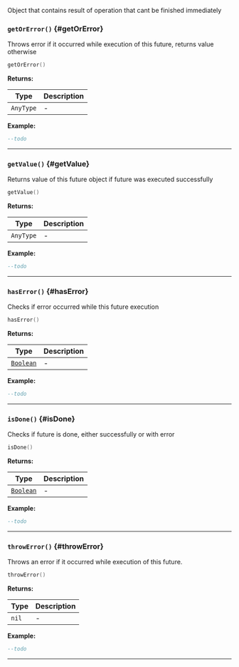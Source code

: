 Object that contains result of operation that cant be finished immediately

### <code>getOrError()</code> \{#getOrError}

Throws error if it occurred while execution of this future, returns value otherwise

```lua
getOrError()
```

**Returns:**

| Type                 | Description |
| -------------------- | ----------- |
| <code>AnyType</code> | -           |

**Example:**

```lua
--todo
```

---

### <code>getValue()</code> \{#getValue}

Returns value of this future object if future was executed successfully

```lua
getValue()
```

**Returns:**

| Type                 | Description |
| -------------------- | ----------- |
| <code>AnyType</code> | -           |

**Example:**

```lua
--todo
```

---

### <code>hasError()</code> \{#hasError}

Checks if error occurred while this future execution

```lua
hasError()
```

**Returns:**

| Type                                              | Description |
| ------------------------------------------------- | ----------- |
| <code>[Boolean](/tutorials/types/Booleans)</code> | -           |

**Example:**

```lua
--todo
```

---

### <code>isDone()</code> \{#isDone}

Checks if future is done, either successfully or with error

```lua
isDone()
```

**Returns:**

| Type                                              | Description |
| ------------------------------------------------- | ----------- |
| <code>[Boolean](/tutorials/types/Booleans)</code> | -           |

**Example:**

```lua
--todo
```

---

### <code>throwError()</code> \{#throwError}

Throws an error if it occurred while execution of this future.

```lua
throwError()
```

**Returns:**

| Type             | Description |
| ---------------- | ----------- |
| <code>nil</code> | -           |

**Example:**

```lua
--todo
```

---
